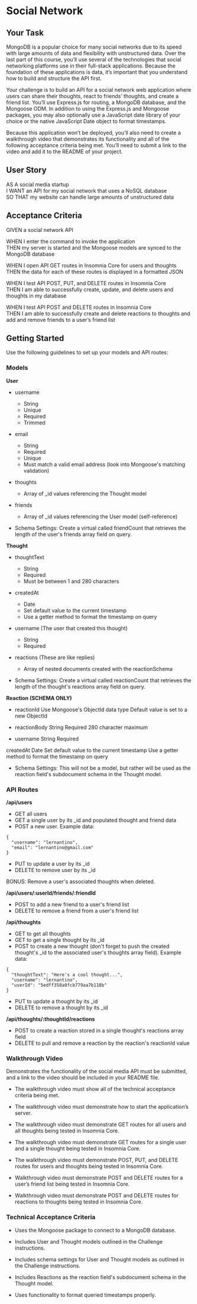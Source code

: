 # Social Network

## Your Task
MongoDB is a popular choice for many social networks due to its speed with large amounts of data and flexibility with unstructured data. Over the last part of this course, you’ll use several of the technologies that social networking platforms use in their full-stack applications. Because the foundation of these applications is data, it’s important that you understand how to build and structure the API first.

Your challenge is to build an API for a social network web application where users can share their thoughts, react to friends’ thoughts, and create a friend list. You’ll use Express.js for routing, a MongoDB database, and the Mongoose ODM. In addition to using the Express.js and Mongoose packages, you may also optionally use a JavaScript date library of your choice or the native JavaScript Date object to format timestamps.

Because this application won’t be deployed, you’ll also need to create a walkthrough video that demonstrates its functionality and all of the following acceptance criteria being met. You’ll need to submit a link to the video and add it to the README of your project.

## User Story
AS A social media startup  
I WANT an API for my social network that uses a NoSQL database  
SO THAT my website can handle large amounts of unstructured data  

## Acceptance Criteria
GIVEN a social network API

WHEN I enter the command to invoke the application  
THEN my server is started and the Mongoose models are synced to the MongoDB database

WHEN I open API GET routes in Insomnia Core for users and thoughts  
THEN the data for each of these routes is displayed in a formatted JSON

WHEN I test API POST, PUT, and DELETE routes in Insomnia Core  
THEN I am able to successfully create, update, and delete users and thoughts in my database

WHEN I test API POST and DELETE routes in Insomnia Core  
THEN I am able to successfully create and delete reactions to thoughts and add and remove friends to a user’s friend list

## Getting Started
Use the following guidelines to set up your models and API routes:

### Models

**User**
* username
  * String
  * Unique
  * Required
  * Trimmed

* email
  * String
  * Required
  * Unique
  * Must match a valid email address (look into Mongoose's matching validation)

* thoughts
  * Array of _id values referencing the Thought model

* friends
  * Array of _id values referencing the User model (self-reference)

* Schema Settings: Create a virtual called friendCount that retrieves the length of the user's friends array field on query.

**Thought**
* thoughtText
  * String
  * Required
  * Must be between 1 and 280 characters

* createdAt
  * Date
  * Set default value to the current timestamp
  * Use a getter method to format the timestamp on query

* username (The user that created this thought)
  * String
  * Required

* reactions (These are like replies)
  * Array of nested documents created with the reactionSchema

* Schema Settings: Create a virtual called reactionCount that retrieves the length of the thought's reactions array field on query.

**Reaction (SCHEMA ONLY)**
* reactionId
Use Mongoose's ObjectId data type
Default value is set to a new ObjectId

* reactionBody
String
Required
280 character maximum

* username
String
Required

createdAt
Date
Set default value to the current timestamp
Use a getter method to format the timestamp on query

* Schema Settings: This will not be a model, but rather will be used as the reaction field's subdocument schema in the Thought model.

### API Routes

**/api/users**
* GET all users
* GET a single user by its _id and populated thought and friend data
* POST a new user. Example data:  
```
{
  "username": "lernantino",
  "email": "lernantino@gmail.com"
}
```
* PUT to update a user by its _id
* DELETE to remove user by its _id

BONUS: Remove a user's associated thoughts when deleted.

**/api/users/:userId/friends/:friendId**
* POST to add a new friend to a user's friend list
* DELETE to remove a friend from a user's friend list

**/api/thoughts**
* GET to get all thoughts
* GET to get a single thought by its _id
* POST to create a new thought (don't forget to push the created thought's _id to the associated user's thoughts array field). Example data:
```
{
  "thoughtText": "Here's a cool thought...",
  "username": "lernantino",
  "userId": "5edff358a0fcb779aa7b118b"
}
```
* PUT to update a thought by its _id
* DELETE to remove a thought by its _id

**/api/thoughts/:thoughtId/reactions**
* POST to create a reaction stored in a single thought's reactions array field
* DELETE to pull and remove a reaction by the reaction's reactionId value

### Walkthrough Video
Demonstrates the functionality of the social media API must be submitted, and a link to the video should be included in your README file.

* The walkthrough video must show all of the technical acceptance criteria being met.

* The walkthrough video must demonstrate how to start the application’s server.

* The walkthrough video must demonstrate GET routes for all users and all thoughts being tested in Insomnia Core.

* The walkthrough video must demonstrate GET routes for a single user and a single thought being tested in Insomnia Core.

* The walkthrough video must demonstrate POST, PUT, and DELETE routes for users and thoughts being tested in Insomnia Core.

* Walkthrough video must demonstrate POST and DELETE routes for a user’s friend list being tested in Insomnia Core.

* Walkthrough video must demonstrate POST and DELETE routes for reactions to thoughts being tested in Insomnia Core.

### Technical Acceptance Criteria
* Uses the Mongoose package to connect to a MongoDB database.

* Includes User and Thought models outlined in the Challenge instructions.

* Includes schema settings for User and Thought models as outlined in the Challenge instructions.

* Includes Reactions as the reaction field's subdocument schema in the Thought model.

* Uses functionality to format queried timestamps properly.